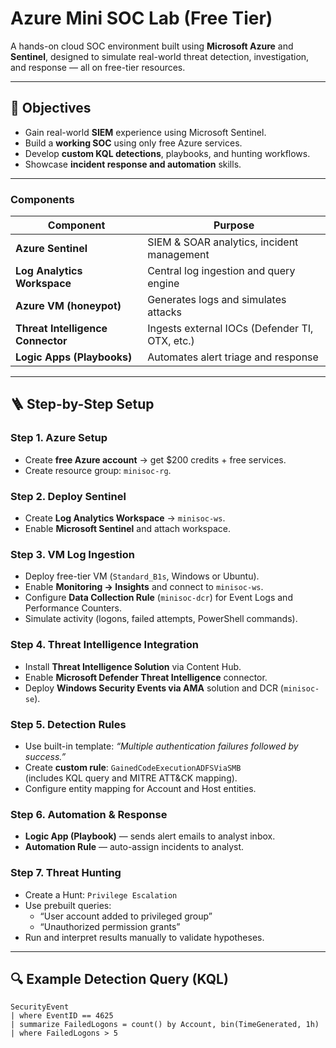 # Azure Mini SOC Lab (Free Tier)

A hands-on cloud SOC environment built using **Microsoft Azure** and **Sentinel**, designed to simulate real-world threat detection, investigation, and response — all on free-tier resources.

---

## 🎯 Objectives
- Gain real-world **SIEM** experience using Microsoft Sentinel.
- Build a **working SOC** using only free Azure services.
- Develop **custom KQL detections**, playbooks, and hunting workflows.
- Showcase **incident response and automation** skills.

---


### Components
| Component | Purpose |
|------------|----------|
| **Azure Sentinel** | SIEM & SOAR analytics, incident management |
| **Log Analytics Workspace** | Central log ingestion and query engine |
| **Azure VM (honeypot)** | Generates logs and simulates attacks |
| **Threat Intelligence Connector** | Ingests external IOCs (Defender TI, OTX, etc.) |
| **Logic Apps (Playbooks)** | Automates alert triage and response |

---

## 🪜 Step-by-Step Setup

### Step 1. Azure Setup
- Create **free Azure account** → get $200 credits + free services.
- Create resource group: `minisoc-rg`.

### Step 2. Deploy Sentinel
- Create **Log Analytics Workspace** → `minisoc-ws`.
- Enable **Microsoft Sentinel** and attach workspace.

### Step 3. VM Log Ingestion
- Deploy free-tier VM (`Standard_B1s`, Windows or Ubuntu).
- Enable **Monitoring → Insights** and connect to `minisoc-ws`.
- Configure **Data Collection Rule** (`minisoc-dcr`) for Event Logs and Performance Counters.
- Simulate activity (logons, failed attempts, PowerShell commands).

### Step 4. Threat Intelligence Integration
- Install **Threat Intelligence Solution** via Content Hub.
- Enable **Microsoft Defender Threat Intelligence** connector.
- Deploy **Windows Security Events via AMA** solution and DCR (`minisoc-se`).

### Step 5. Detection Rules
- Use built-in template: _“Multiple authentication failures followed by success.”_
- Create **custom rule**: `GainedCodeExecutionADFSViaSMB`  
  (includes KQL query and MITRE ATT&CK mapping).
- Configure entity mapping for Account and Host entities.

### Step 6. Automation & Response
- **Logic App (Playbook)** — sends alert emails to analyst inbox.
- **Automation Rule** — auto-assign incidents to analyst.

### Step 7. Threat Hunting
- Create a Hunt: `Privilege Escalation`
- Use prebuilt queries:
  - “User account added to privileged group”
  - “Unauthorized permission grants”
- Run and interpret results manually to validate hypotheses.

---

## 🔍 Example Detection Query (KQL)
```kql
SecurityEvent
| where EventID == 4625
| summarize FailedLogons = count() by Account, bin(TimeGenerated, 1h)
| where FailedLogons > 5
